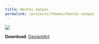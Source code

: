 ```yaml
---
title: Hentai Senpai
permalink: /projects/themes/hentai-senpai
---
```

![][Preview]

**Download**: [DeviantArt][Download]

[Preview]: https://images-wixmp-ed30a86b8c4ca887773594c2.wixmp.com/i/836bd001-fc1e-41ac-8fce-917bee5d1f0e/dii8eck-5a592723-2efa-4c76-b3b9-5427af849437.png/v1/fit/w_828,h_396,q_70,strp/hentai_senpai_by_og_nimbi_dii8eck-414w-2x.jpg
[Download]: https://www.deviantart.com/og-nimbi/art/Hentai-Senpai-1119016100
